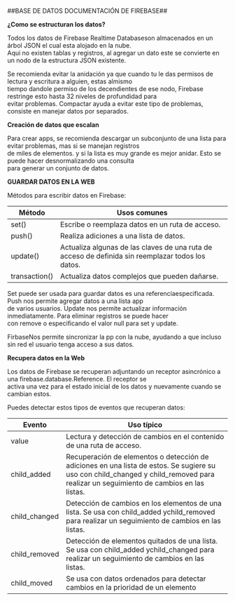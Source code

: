 ##BASE DE DATOS DOCUMENTACIÓN DE FIREBASE##

**¿Como se estructuran los datos?**

Todos los datos de Firebase Realtime Databaseson almacenados en un árbol JSON el cual esta alojado en la nube.  
Aqui no existen tablas y registros, al agregar un dato este se convierte en un nodo de la estructura JSON existente.  

Se recomienda evitar la anidación ya que cuando tu le das permisos de lectura y escritura a alguien, estas almismo  
tiempo dandole permiso de los decendientes de ese nodo, Firebase restringe esto hasta 32 niveles de profundidad para  
evitar problemas. Compactar ayuda a evitar este tipo de problemas, consiste en manejar datos por separados.  

**Creación de datos que escalan**

Para crear apps, se recomienda descargar un subconjunto de una lista para evitar problemas, mas si se manejan registros  
de miles de elementos. y si la lista es muy grande es mejor anidar. Esto se puede hacer desnormalizando una consulta  
para generar un conjunto de datos.   

**GUARDAR DATOS EN LA WEB**

Métodos para escribir datos en Firebase:


Método | Usos comunes
-- | --
set() | Escribe o reemplaza datos en un ruta de acceso.
push() | Realiza adiciones a una lista de datos. 
update() | Actualiza algunas de las claves de una ruta de acceso de definida sin reemplazar todos los datos.
transaction() | Actualiza datos complejos que pueden dañarse.



Set puede ser usada para guardar datos es una referencíaespecificada. Push nos permite agregar datos a una lista app  
de varios usuarios.  Update nos permite actualizar información inmediatamente. Para eliminar registros se puede hacer  
con remove o especificando el valor null para set y update.  

FirbaseNos permite sincronizar la pp con la nube, ayudando a que incluso sin red el usuario tenga acceso a sus datos.  



**Recupera datos en la Web**

Los datos de Firebase se recuperan adjuntando un receptor asincrónico a una firebase.database.Reference. El receptor se  
activa una vez para el estado inicial de los datos y nuevamente cuando se cambian estos.  

Puedes detectar estos tipos de eventos que recuperan datos:

Evento | Uso típico
-- | --
value |	Lectura y detección de cambios en el contenido de una ruta de acceso.
child_added |	Recuperación de elementos o detección de adiciones en una lista de estos. Se sugiere su uso con child_changed y child_removed para realizar un seguimiento de cambios en las listas.
child_changed |	Detección de cambios en los elementos de una lista. Se usa con child_added ychild_removed para realizar un seguimiento de cambios en las listas.
child_removed 	| Detección de elementos quitados de una lista. Se usa con child_added ychild_changed para realizar un seguimiento de cambios en las listas.
child_moved |	Se usa con datos ordenados para detectar cambios en la prioridad de un elemento




